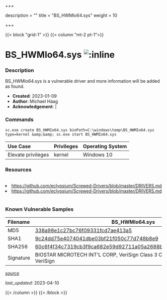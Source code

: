 +++

description = ""
title = "BS_HWMIo64.sys"
weight = 10

+++


{{< block "grid-1" >}}
{{< column "mt-2 pt-1">}}


# BS_HWMIo64.sys ![:inline](/images/twitter_verified.png) 


### Description

BS_HWMIo64.sys is a vulnerable driver and more information will be added as found.

- **Created**: 2023-01-09
- **Author**: Michael Haag
- **Acknowledgement**:  | [](https://twitter.com/)

### Commands

```
sc.exe create BS_HWMIo64.sys binPath=C:\windows\temp\BS_HWMIo64.sys type=kernel &amp;&amp; sc.exe start BS_HWMIo64.sys
```

| Use Case | Privileges | Operating System | 
|:---- | ---- | ---- |
| Elevate privileges | kernel | Windows 10 |

### Resources
<br>
<li><a href=" https://github.com/eclypsium/Screwed-Drivers/blob/master/DRIVERS.md"> https://github.com/eclypsium/Screwed-Drivers/blob/master/DRIVERS.md</a></li>
<li><a href="https://github.com/eclypsium/Screwed-Drivers/blob/master/DRIVERS.md">https://github.com/eclypsium/Screwed-Drivers/blob/master/DRIVERS.md</a></li>
<br>

### Known Vulnerable Samples

| Filename | BS_HWMIo64.sys |
|:---- | ---- | 
| MD5 | <a href="https://www.virustotal.com/gui/file/338a98e1c27bc76f09331fcd7ae413a5">338a98e1c27bc76f09331fcd7ae413a5</a> |
| SHA1 | <a href="https://www.virustotal.com/gui/file/9c24dd75e4074041dbe03bf21f050c77d748b8e9">9c24dd75e4074041dbe03bf21f050c77d748b8e9</a> |
| SHA256 | <a href="https://www.virustotal.com/gui/file/60c6f4f34c7319cb3f9ca682e59d92711a05a2688badbae4891b1303cd384813">60c6f4f34c7319cb3f9ca682e59d92711a05a2688badbae4891b1303cd384813</a> |
| Signature | BIOSTAR MICROTECH INT&#39;L CORP, VeriSign Class 3 Code Signing 2010 CA, VeriSign   |


[*source*](https://github.com/magicsword-io/LOLDrivers/tree/main/yaml/bs_hwmio64.yaml)

*last_updated:* 2023-04-10








{{< /column >}}
{{< /block >}}
